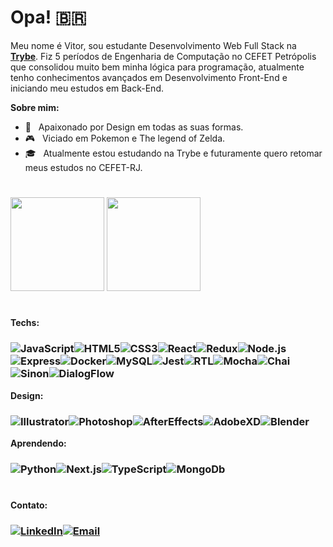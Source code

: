 # Opa! :brazil:

Meu nome é Vitor, sou estudante Desenvolvimento Web Full Stack na [**Trybe**](https://www.betrybe.com/). Fiz 5 períodos de Engenharia de Computação no CEFET Petrópolis que consolidou muito bem minha lógica para programação, atualmente tenho conhecimentos avançados em Desenvolvimento Front-End e iniciando meu estudos em Back-End.

**Sobre mim:**

- 🎨 &nbsp; Apaixonado por Design em todas as suas formas.
- 🎮 &nbsp; Viciado em Pokemon e The legend of Zelda.
- 🎓 &nbsp; Atualmente estou estudando na Trybe e futuramente quero retomar meus estudos no CEFET-RJ.

#

<div align="left">
  <img height="150em" src="https://github-readme-stats.vercel.app/api?username=vitorbss12&show_icons=true&theme=dracula&include_all_commits=true&count_private=true"/>
  <img height="150em" src="https://github-readme-stats.vercel.app/api/top-langs/?username=vitorbss12&layout=compact&langs_count=6&theme=dracula"/>
</div>

#
**Techs:**
  ### ![JavaScript](https://img.shields.io/badge/-JavaScript-white?style=for-the-badge&logo=javascript)![HTML5](https://img.shields.io/badge/-HTML-white?style=for-the-badge&logo=html5)![CSS3](https://img.shields.io/badge/-CSS-white?style=for-the-badge&logo=css3&logoColor=282a36)![React](https://img.shields.io/badge/-React-white?style=for-the-badge&logo=react)![Redux](https://img.shields.io/badge/-Redux-white?style=for-the-badge&logo=redux&logoColor=282a36)![Node.js](https://img.shields.io/badge/-Node.JS-white?style=for-the-badge&logo=nodedotjs)![Express](https://img.shields.io/badge/-Express-white?style=for-the-badge&logo=express&logoColor=282a36)![Docker](https://img.shields.io/badge/-Docker-white?style=for-the-badge&logo=docker)![MySQL](https://img.shields.io/badge/-MysQL-white?style=for-the-badge&logo=mysql)![Jest](https://img.shields.io/badge/-Jest-white?style=for-the-badge&logo=jest&logoColor=282a36)![RTL](https://img.shields.io/badge/-RTL-white?style=for-the-badge&logo=testing-library)![Mocha](https://img.shields.io/badge/-Mocha-white?style=for-the-badge&logo=mocha)![Chai](https://img.shields.io/badge/-Chai-white?style=for-the-badge&logo=chai&logoColor=282a36)![Sinon](https://img.shields.io/badge/-Sinon-white?style=for-the-badge)![DialogFlow](https://img.shields.io/badge/-Dialogflow-white?style=for-the-badge&logo=dialogflow)


**Design:**
  ### ![Illustrator](https://img.shields.io/badge/-illustrator-white?style=for-the-badge&logo=adobe-illustrator)![Photoshop](https://img.shields.io/badge/-photoshop-white?style=for-the-badge&logo=adobe-photoshop)![AfterEffects](https://img.shields.io/badge/-afftereffects-white?style=for-the-badge&logo=adobeaftereffects)![AdobeXD](https://img.shields.io/badge/-ADOBE--XD-white?style=for-the-badge&logo=adobe-xd)![Blender](https://img.shields.io/badge/-blender-white?style=for-the-badge&logo=blender) 

**Aprendendo:**
  ### ![Python](https://img.shields.io/badge/-python-white?style=for-the-badge&logo=python)![Next.js](https://img.shields.io/badge/-next.js-white?style=for-the-badge&logo=nextdotjs&logoColor=282a36)![TypeScript](https://img.shields.io/badge/-typescript-white?style=for-the-badge&logo=typescript)![MongoDb](https://img.shields.io/badge/-MongoDB-white?style=for-the-badge&logo=mongodb)

#

**Contato:**
  ### [![LinkedIn](https://img.shields.io/badge/-LinkedIn-white?style=for-the-badge&logo=linkedin&logoColor=blue)](https://www.linkedin.com/in/vitorbss/)[![Email](https://img.shields.io/badge/-E--Mail-white?style=for-the-badge&logo=gmail)](mailto:vitor_bss10@hotmail.com)